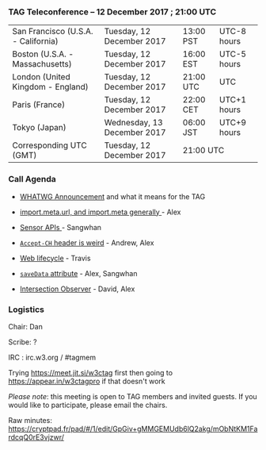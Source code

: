 ### TAG Teleconference – 12 December 2017 ; 21:00 UTC

<table>
<tr><td> San Francisco (U.S.A. - California) <td> Tuesday, 12 December 2017 <td> 13:00 PST <td> UTC-8 hours
<tr><td> Boston (U.S.A. - Massachusetts) <td> Tuesday, 12 December 2017 <td> 16:00 EST <td> UTC-5 hours
<tr><td> London (United Kingdom - England) <td> Tuesday, 12 December 2017 <td> 21:00 UTC <td> UTC
<tr><td> Paris (France) <td> Tuesday, 12 December 2017 <td> 22:00 CET <td> UTC+1 hours
<tr><td> Tokyo (Japan) <td> Wednesday, 13 December 2017 <td> 06:00 JST <td> UTC+9 hours
<tr><td> Corresponding UTC (GMT) <td> Tuesday, 12 December 2017 <td colspan=2> 21:00 UTC
</table>

### Call Agenda

* [WHATWG Announcement](https://blog.whatwg.org/working-mode-changes) and what it means for the TAG  

* [import.meta.url, and import.meta generally ](https://github.com/w3ctag/design-reviews/issues/208) - Alex
* [Sensor APIs ](https://github.com/w3ctag/design-reviews/issues/207) - Sangwhan 
* [`Accept-CH` header is weird](https://github.com/w3ctag/design-reviews/issues/206) - Andrew, Alex
* [Web lifecycle](https://github.com/w3ctag/design-reviews/issues/205) - Travis
* [`saveData` attribute](https://github.com/w3ctag/design-reviews/issues/204) - Alex, Sangwhan
* [Intersection Observer](https://github.com/w3ctag/design-reviews/issues/197) - David, Alex


### Logistics

Chair: Dan

Scribe: ?

IRC : irc.w3.org / #tagmem

Trying https://meet.jit.si/w3ctag first then going to https://appear.in/w3ctagpro if that doesn't work

*Please note*: this meeting is open to TAG members and invited guests. If you would like to participate, please email the chairs.

Raw minutes: https://cryptpad.fr/pad/#/1/edit/GpGiv+gMMGEMUdb6lQ2akg/mObNtKM1FardcqQ0rE3vjzwr/
